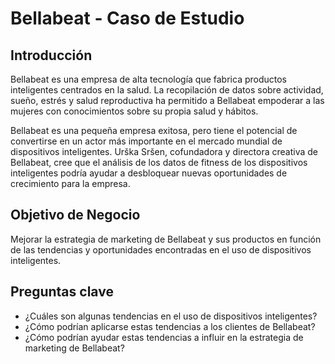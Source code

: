 # Bellabeat - Caso de Estudio

## Introducción

Bellabeat es una empresa de alta tecnología que fabrica productos inteligentes centrados en la salud. La recopilación de datos sobre actividad, sueño, estrés y salud reproductiva ha permitido a Bellabeat empoderar a las mujeres con conocimientos sobre su propia salud y hábitos.

Bellabeat es una pequeña empresa exitosa, pero tiene el potencial de convertirse en un actor más importante en el mercado mundial de dispositivos inteligentes. Urška Sršen, cofundadora y directora creativa de Bellabeat, cree que el análisis de los datos de fitness de los dispositivos inteligentes podría ayudar a desbloquear nuevas oportunidades de crecimiento para la empresa.



## Objetivo de Negocio

Mejorar la estrategia de marketing de Bellabeat y sus productos en función de las tendencias y oportunidades encontradas en el uso de dispositivos inteligentes.


## Preguntas clave

* ¿Cuáles son algunas tendencias en el uso de dispositivos inteligentes?
* ¿Cómo podrían aplicarse estas tendencias a los clientes de Bellabeat?
* ¿Cómo podrían ayudar estas tendencias a influir en la estrategia de marketing de Bellabeat?

